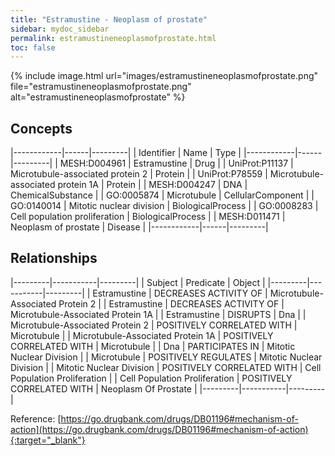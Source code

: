 ```yaml
---
title: "Estramustine - Neoplasm of prostate"
sidebar: mydoc_sidebar
permalink: estramustineneoplasmofprostate.html
toc: false 
---
```


{% include image.html url="images/estramustineneoplasmofprostate.png" file="estramustineneoplasmofprostate.png" alt="estramustineneoplasmofprostate" %}

## Concepts

|------------|------|---------|
| Identifier | Name | Type    |
|------------|------|---------|
| MESH:D004961 | Estramustine | Drug |
| UniProt:P11137 | Microtubule-associated protein 2 | Protein |
| UniProt:P78559 | Microtubule-associated protein 1A | Protein |
| MESH:D004247 | DNA | ChemicalSubstance |
| GO:0005874 | Microtubule | CellularComponent |
| GO:0140014 | Mitotic nuclear division | BiologicalProcess |
| GO:0008283 | Cell population proliferation | BiologicalProcess |
| MESH:D011471 | Neoplasm of prostate | Disease |
|------------|------|---------|

## Relationships

|---------|-----------|---------|
| Subject | Predicate | Object  |
|---------|-----------|---------|
| Estramustine | DECREASES ACTIVITY OF | Microtubule-Associated Protein 2 |
| Estramustine | DECREASES ACTIVITY OF | Microtubule-Associated Protein 1A |
| Estramustine | DISRUPTS | Dna |
| Microtubule-Associated Protein 2 | POSITIVELY CORRELATED WITH | Microtubule |
| Microtubule-Associated Protein 1A | POSITIVELY CORRELATED WITH | Microtubule |
| Dna | PARTICIPATES IN | Mitotic Nuclear Division |
| Microtubule | POSITIVELY REGULATES | Mitotic Nuclear Division |
| Mitotic Nuclear Division | POSITIVELY CORRELATED WITH | Cell Population Proliferation |
| Cell Population Proliferation | POSITIVELY CORRELATED WITH | Neoplasm Of Prostate |
|---------|-----------|---------|

Reference: [https://go.drugbank.com/drugs/DB01196#mechanism-of-action](https://go.drugbank.com/drugs/DB01196#mechanism-of-action){:target="_blank"}